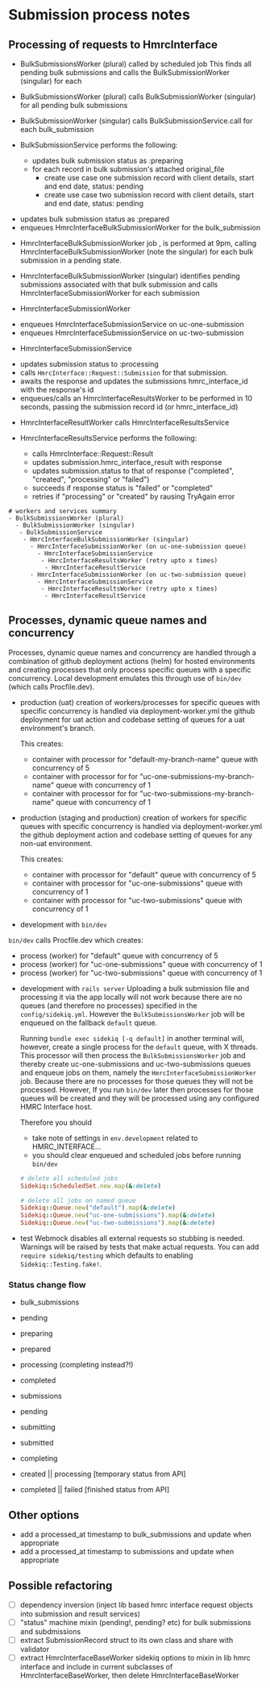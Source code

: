 # Submission process notes


## Processing of requests to HmrcInterface

* BulkSubmissionsWorker (plural) called by scheduled job
    This finds all pending bulk submissions and calls the BulkSubmissionWorker (singular) for each

* BulkSubmissionsWorker (plural) calls BulkSubmissionWorker (singular) for all pending bulk submissions

* BulkSubmissionWorker (singular) calls BulkSubmissionService.call for each bulk_submission

* BulkSubmissionService performs the following:
  - updates bulk submission status as :preparing
  - for each record in bulk submission's attached original_file
    - create use case one submission record with client details, start and end date, status: pending
    - create use case two submission record with client details, start and end date, status: pending
 - updates bulk submission status as :prepared
 - enqueues HmrcInterfaceBulkSubmissionWorker for the bulk_submission

* HmrcInterfaceBulkSubmissionWorker job , is performed at 9pm, calling HmrcInterfaceBulkSubmissionWorker (note the singular) for each bulk submission in a pending state.

* HmrcInterfaceBulkSubmissionWorker (singular) identifies pending submissions associated with that bulk submission and calls HmrcInterfaceSubmissionWorker for each submission

* HmrcInterfaceSubmissionWorker

 - enqueues HmrcInterfaceSubmissionService on uc-one-submission
 - enqueues HmrcInterfaceSubmissionService on uc-two-submission

* HmrcInterfaceSubmissionService
 - updates submission status to :processing
 - calls `HmrcInterface::Request::Submission` for that submission.
 - awaits the response and updates the submissions hmrc_interface_id with the response's id
 - enqueues/calls an HmrcInterfaceResultsWorker to be performed in 10 seconds, passing the submission record id (or hmrc_interface_id)

* HmrcInterfaceResultWorker calls HmrcInterfaceResultsService

* HmrcInterfaceResultsService performs the following:
  - calls HmrcInterface::Request::Result
  - updates submission.hmrc_interface_result with response
  - updates submission.status to that of response ("completed", "created", "processing" or "failed")
  - succeeds if response status is "failed" or "completed"
  - retries if "processing" or "created" by rausing TryAgain error


```text
# workers and services summary
- BulkSubmissionsWorker (plural)
  - BulkSubmissionWorker (singular)
   - BulkSubmissionService
    - HmrcInterfaceBulkSubmissionWorker (singular)
      - HmrcInterfaceSubmissionWorker (on uc-one-submission queue)
        - HmrcInterfaceSubmissionService
         - HmrcInterfaceResultsWorker (retry upto x times)
          - HmrcInterfaceResultService
      - HmrcInterfaceSubmissionWorker (on uc-two-submission queue)
        - HmrcInterfaceSubmissionService
         - HmrcInterfaceResultsWorker (retry upto x times)
          - HmrcInterfaceResultService
```

## Processes, dynamic queue names and concurrency

Processes, dynamic queue names and concurrency are handled through a combination
of github deployment actions (helm) for hosted environments and creating processes
that only process specific queues with a specific concurrency. Local development
emulates this through use of `bin/dev` (which calls Procfile.dev).

- production (uat)
  creation of workers/processes for specific queues with specific concurrency is handled
  via deployment-worker.yml the github deployment for uat action and codebase
  setting of queues for a uat environment's branch.

  This creates:
  * container with processor for "default-my-branch-name" queue with concurrency of 5
  * container with processor for for "uc-one-submissions-my-branch-name" queue with concurrency of 1
  * container with processor for for "uc-two-submissions-my-branch-name" queue with concurrency of 1

- production (staging and production)
  creation of workers for specific queues with specific concurrency is handled
  via deployment-worker.yml the github deployment action and codebase
  setting of queues for any non-uat environment.

  This creates:
  * container with processor for "default" queue with concurrency of 5
  * container with processor for "uc-one-submissions" queue with concurrency of 1
  * container with processor for "uc-two-submissions" queue with concurrency of 1

 - development with `bin/dev`

  `bin/dev` calls Procfile.dev which creates:
  * process (worker) for "default" queue with concurrency of 5
  * process (worker) for "uc-one-submissions" queue with concurrency of 1
  * process (worker) for "uc-two-submissions" queue with concurrency of 1

- development with `rails server`
  Uploading a bulk submission file and processing it via the app locally
  will not work because there are no queues (and therefore no processes) specified in the `config/sidekiq.yml`. However the `BulkSubmissionsWorker`
  job will be enqueued on the fallback `default` queue.

  Running `bundle exec sidekiq [-q default]` in another terminal will, however, create a single process for the `default` queue, with X threads. This processor will then process the `BulkSubmissionsWorker` job and thereby create uc-one-submissions and uc-two-submissions queues and enqueue jobs on them, namely the `HmrcInterfaceSubmissionWorker` job. Because there are no processes for those queues they will not be processed. However, If you run `bin/dev` later then processes for those queues will be created and they will be processed using any configured HMRC Interface host.

  Therefore you should
  - take note of settings in `env.development` related to HMRC_INTERFACE...
  - you should clear enqueued and scheduled jobs before running `bin/dev`

  ```ruby
  # delete all scheduled jobs
  Sidekiq::ScheduledSet.new.map(&:delete)

  # delete all jobs on named queue
  Sidekiq::Queue.new("default").map(&:delete)
  Sidekiq::Queue.new("uc-one-submissions").map(&:delete)
  Sidekiq::Queue.new("uc-two-submissions").map(&:delete)
  ```

- test
  Webmock disables all external requests so stubbing is needed. Warnings will be raised by tests that make actual requests. You can add `require sidekiq/testing` which defaults to enabling `Sidekiq::Testing.fake!`.

### Status change flow

- bulk_submissions
 - pending
 - preparing
 - prepared
 - processing (completing instead?!)
 - completed

- submissions
 - pending
 - submitting
 - submitted
 - completing
 - created || processing [temporary status from API]
 - completed || failed [finished status from API]

## Other options
- add a processed_at timestamp to bulk_submissions and update when appropriate
- add a processed_at timestamp to submissions and update when appropriate

## Possible refactoring
- [ ] dependency inversion (inject lib based hmrc interface request objects into submission and result services)
- [ ] "status" machine mixin (pending!, pending? etc) for bulk submissions and subdmissions
- [ ] extract SubmissionRecord struct to its own class and share with validator
- [ ] extract HmrcInterfaceBaseWorker sidekiq options to mixin in lib hmrc interface and include in current subclasses of HmrcInterfaceBaseWorker, then delete HmrcInterfaceBaseWorker

